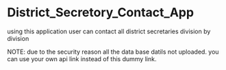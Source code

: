 # District_Secretory_Contact_App
using this application user can contact all district secretaries division by division  

NOTE: due to the security reason all the data base datils not uploaded. you can use your own api link instead of this dummy link.
